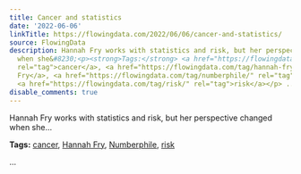 ```yaml
---
title: Cancer and statistics
date: '2022-06-06'
linkTitle: https://flowingdata.com/2022/06/06/cancer-and-statistics/
source: FlowingData
description: Hannah Fry works with statistics and risk, but her perspective changed
  when she&#8230;<p><strong>Tags:</strong> <a href="https://flowingdata.com/tag/cancer/"
  rel="tag">cancer</a>, <a href="https://flowingdata.com/tag/hannah-fry/" rel="tag">Hannah
  Fry</a>, <a href="https://flowingdata.com/tag/numberphile/" rel="tag">Numberphile</a>,
  <a href="https://flowingdata.com/tag/risk/" rel="tag">risk</a></p> ...
disable_comments: true
---
```

Hannah Fry works with statistics and risk, but her perspective changed when she&#8230;<p><strong>Tags:</strong> <a href="https://flowingdata.com/tag/cancer/" rel="tag">cancer</a>, <a href="https://flowingdata.com/tag/hannah-fry/" rel="tag">Hannah Fry</a>, <a href="https://flowingdata.com/tag/numberphile/" rel="tag">Numberphile</a>, <a href="https://flowingdata.com/tag/risk/" rel="tag">risk</a></p> ...